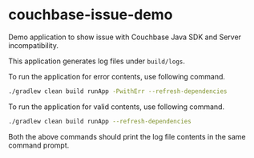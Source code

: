 # couchbase-issue-demo
Demo application to show issue with Couchbase Java SDK and Server incompatibility.

This application generates log files under `build/logs`.

To run the application for error contents, use following command. 

```bash
./gradlew clean build runApp -PwithErr --refresh-dependencies
```
To run the application for valid contents, use following command. 
```bash
./gradlew clean build runApp --refresh-dependencies
```

Both the above commands should print the log file contents in the same command prompt.
